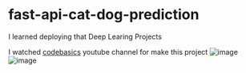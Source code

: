# fast-api-cat-dog-prediction
I learned deploying that Deep Learing Projects

I watched [codebasics](https://www.youtube.com/channel/UCh9nVJoWXmFb7sLApWGcLPQ) youtube channel for make this project 
![image](https://cdn.discordapp.com/attachments/890559786922426409/890734800103698482/unknown.png)
![image](https://cdn.discordapp.com/attachments/890559786922426409/890735582530121798/unknown.png)
